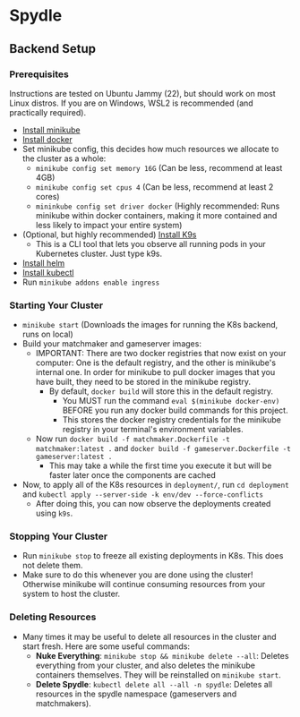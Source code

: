 # Spydle

## Backend Setup

### Prerequisites
Instructions are tested on Ubuntu Jammy (22), but should work on most Linux distros.
If you are on Windows, WSL2 is recommended (and practically required).
- [Install minikube](https://minikube.sigs.k8s.io/docs/start)
- [Install docker](https://docs.docker.com/engine/install/ubuntu/)
- Set minikube config, this decides how much resources we allocate to the cluster as a whole:
  - `minikube config set memory 16G` (Can be less, recommend at least 4GB)
  - `minikube config set cpus 4` (Can be less, recommend at least 2 cores)
  - `mininkube config set driver docker` (Highly recommended: Runs minikube within docker containers, making it more contained and less likely to impact your entire system)
- (Optional, but highly recommended) [Install K9s](https://github.com/derailed/k9s?tab=readme-ov-file#installation)
	- This is a CLI tool that lets you observe all running pods in your Kubernetes cluster. Just type k9s.
- [Install helm](https://helm.sh/docs/intro/install/)
- [Install kubectl](https://kubernetes.io/docs/tasks/tools/install-kubectl-linux/)
- Run `minikube addons enable ingress`

### Starting Your Cluster
- `minikube start` (Downloads the images for running the K8s backend, runs on local)
- Build your matchmaker and gameserver images:
	- IMPORTANT: There are two docker registries that now exist on your computer: One is the default registry, and the other is minikube's internal one. In order for minikube to pull docker images that you have built, they need to be stored in the minikube registry.
		- By default, `docker build` will store this in the default registry.
			- You MUST run the command `eval $(minikube docker-env)` BEFORE you run any docker build commands for this project.
			- This stores the docker registry credentials for the minikube registry in your terminal's environment variables.
	- Now run `docker build -f matchmaker.Dockerfile -t matchmaker:latest .` and `docker build -f gameserver.Dockerfile -t gameserver:latest .`
		- This may take a while the first time you execute it but will be faster later once the components are cached
- Now, to apply all of the K8s resources in `deployment/`, run `cd deployment` and `kubectl apply --server-side -k env/dev --force-conflicts`
	- After doing this, you can now observe the deployments created using `k9s`.
### Stopping Your Cluster
- Run `minikube stop` to freeze all existing deployments in K8s. This does not delete them.
- Make sure to do this whenever you are done using the cluster! Otherwise minikube will continue consuming resources from your system to host the cluster.
### Deleting Resources
- Many times it may be useful to delete all resources in the cluster and start fresh. Here are some useful commands:
	- <b>Nuke Everything</b>: `minikube stop && minikube delete --all`: Deletes everything from your cluster, and also deletes the minikube containers themselves. They will be reinstalled on `minikube start`.
	- <b>Delete Spydle</b>: `kubectl delete all --all -n spydle`: Deletes all resources in the spydle namespace (gameservers and matchmakers).
